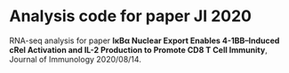 # Analysis code for paper JI 2020 

RNA-seq analysis for paper **IκBα Nuclear Export Enables 4-1BB–Induced cRel Activation and IL-2 Production to Promote CD8 T Cell Immunity**, Journal of Immunology 2020/08/14. 

